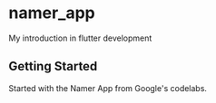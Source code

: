 # namer_app

My introduction in flutter development

## Getting Started


Started with the Namer App from Google's codelabs.